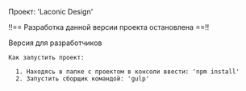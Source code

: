 Проект: 'Laconic Design'

!!== Разработка данной версии проекта остановлена ==!!

Версия для разработчиков

    Как запустить проект:

      1. Находясь в папке с проектом в консоли ввести: 'npm install'
      2. Запустить сборщик командой: 'gulp'
